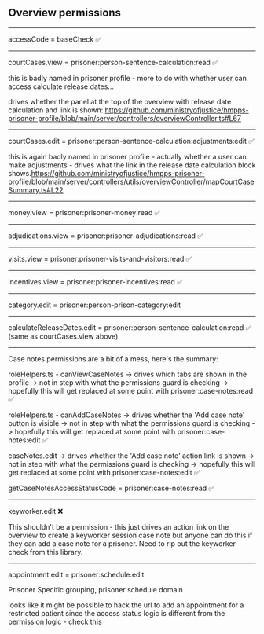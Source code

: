 ## Overview permissions

---
accessCode = baseCheck ✅

---
courtCases.view = prisoner:person-sentence-calculation:read ✅

this is badly named in prisoner profile - more to do with whether user can access calculate release dates...

drives whether the panel at the top of the overview with release date calculation and link is
shown:  https://github.com/ministryofjustice/hmpps-prisoner-profile/blob/main/server/controllers/overviewController.ts#L67

---
courtCases.edit = prisoner:person-sentence-calculation:adjustments:edit ✅

this is again badly named in prisoner profile - actually whether a user can make adjustments - drives what the link
in the release date calculation block
shows.https://github.com/ministryofjustice/hmpps-prisoner-profile/blob/main/server/controllers/utils/overviewController/mapCourtCaseSummary.ts#L22

---

money.view = prisoner:prisoner-money:read ✅

---

adjudications.view = prisoner:prisoner-adjudications:read ✅

---

visits.view = prisoner:prisoner-visits-and-visitors:read ✅

---

incentives.view = prisoner:prisoner-incentives:read ✅

---

category.edit = prisoner:person-prison-category:edit

---

calculateReleaseDates.edit = prisoner:person-sentence-calculation:read ✅ (same as courtCases.view above)

---

Case notes permissions are a bit of a mess, here's the summary:

roleHelpers.ts - canViewCaseNotes
-> drives which tabs are shown in the profile
-> not in step with what the permissions guard is checking
-> hopefully this will get replaced at some point with prisoner:case-notes:read ✅

roleHelpers.ts - canAddCaseNotes
-> drives whether the 'Add case note' button is visible
-> not in step with what the permissions guard is checking
-> hopefully this will get replaced at some point with prisoner:case-notes:edit ✅

caseNotes.edit
-> drives whether the 'Add case note' action link is shown
-> not in step with what the permissions guard is checking
-> hopefully this will get replaced at some point with prisoner:case-notes:edit ✅

getCaseNotesAccessStatusCode = prisoner:case-notes:read ✅

---

keyworker.edit ❌

This shouldn't be a permission - this just drives an action link on the overview to create a keyworker session case note
but anyone can do this if they can add a case note for a prisoner. Need to rip out the keyworker check from this
library.

---

appointment.edit = prisoner:schedule:edit

Prisoner Specific grouping, prisoner schedule domain

looks like it might be possible to hack the url to add an appointment for
a restricted patient since the access status logic is different from the permission logic - check this



